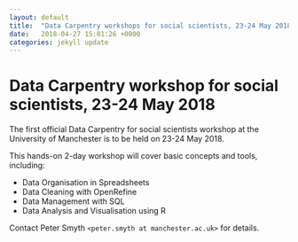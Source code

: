 ```yaml
---
layout: default
title:  "Data Carpentry workshops for social scientists, 23-24 May 2018"
date:   2018-04-27 15:01:26 +0000
categories: jekyll update
---
```

# Data Carpentry workshop for social scientists, 23-24 May 2018

The first official Data Carpentry for social scientists workshop at the University of Manchester is to be held on 23-24 May 2018.

This hands-on 2-day workshop will cover basic concepts and tools, including:

* Data Organisation in Spreadsheets
* Data Cleaning with OpenRefine
* Data Management with SQL
* Data Analysis and Visualisation using R   

Contact Peter Smyth `<peter.smyth at manchester.ac.uk>` for details.
